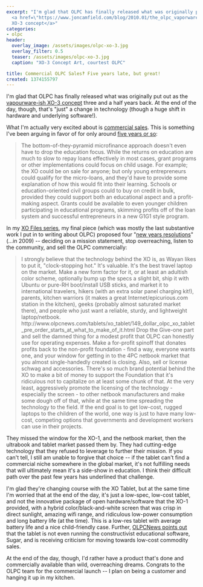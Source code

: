 ```yaml
---
excerpt: "I'm glad that OLPC has finally released what was originally put out as the
  <a href=\"https://www.joncamfield.com/blog/2010.01/the_olpc_vaporware_product.html\">vapourware-ish
  XO-3 concept</a>"
categories:
- olpc
header:
  overlay_image: /assets/images/olpc-xo-3.jpg
  overlay_filter: 0.5
  teaser: /assets/images/olpc-xo-3.jpg
  caption: "XO-3 Concept Art, courtest OLPC"

title: Commercial OLPC Sales‽ Five years late, but great!
created: 1374155797
---
```

I'm glad that OLPC has finally released what was originally put out as the <a href="http://www.joncamfield.com/blog/2010/01/the_olpc_vaporware_product.html">vapourware-ish XO-3 concept</a> three and a half years back.  At the end of the day, though, that's "just" a change in technology (though a huge shift in hardware and underlying software!).

What I'm actually very excited about is <a href="http://www.fastcodesign.com/1673029/on-sale-for-150-one-laptop-per-child-is-now-a-touchscreen-tablet?utm_source=feedburner&utm_medium=feed&utm_campaign=Feed%3A+fastcompany%2Fheadlines+%28Fast+Company%29#1" target="_blank">commercial sales</a>.  This is something I've been arguing in favor of for only around <a href="http://www.joncamfield.com/blog/2008/03/rethinking_the_olpc.html">five years or so</a>:

<blockquote>The bottom-of-they-pyramid microfinance approach doesn't even have to drop the education focus. While the returns on education are much to slow to repay loans effectively in most cases, grant programs or other implementations could focus on child usage. For example; the XO could be on sale for anyone; but only young entrepreneurs could qualify for the micro-loans, and they'd have to provide some explanation of how this would fit into their learning. Schools or education-oriented civil groups could to buy on credit in bulk, provided they could support both an educational aspect and a profit-making aspect. Grants could be available to even younger children participating in educational programs, skimming profits off of the loan system and successful entrepreneurs in a new G1G1 style program.</blockquote>

In my <a href="http://www.joncamfield.com/blog/2008/09/i_want_to_believe.html">XO Files series</a>, my final piece (which was mostly the last substantive work I put in to writing about OLPC) proposed four "<a href="http://www.joncamfield.com/blog/2009/01/the_xo_files_part_iv_new_years.html">new years resolutions</a>" (...in 2009) -- deciding on a mission statement,  stop overreaching, listen to the community, and sell the OLPC commercially:

<blockquote>I strongly believe that the technology behind the XO is, as Wayan likes to put it, "clock-stopping hot." It's valuable. It's the best travel laptop on the market. Make a new form factor for it, or at least an adultish color scheme, optionally bump up the specs a slight bit, ship it with Ubuntu or pure-RH boot/install USB sticks, and market it to international travelers, hikers (with an extra solar panel charging kit!), parents, kitchen warriors (it makes a great Internet/epicurious.com station in the kitchen), geeks (probably almost saturated market there), and people who just want a reliable, sturdy, and lightweight laptop/netbook.
http://www.olpcnews.com/tablets/xo_tablet/149_dollar_olpc_xo_tablet_pre_order_starts_at_what_to_make_of_it.html
Drop the Give-one part and sell the damned thing for a modest profit that OLPC can honestly use for operating expenses. Make a for-profit spinoff that donates profits back to the non-profit foundation - find a way, everyone wants one, and your window for getting in to the 4PC netbook market that you almost single-handedly created is closing. Also, sell or license schwag and accessories. There's so much brand potential behind the XO to make a bit of money to support the Foundation that it's ridiculous not to capitalize on at least some chunk of that. At the very least, aggressively promote the licensing of the technology - especially the screen - to other netbook manufacturers and make some dough off of that, while at the same time spreading the technology to the field. If the end goal is to get low-cost, rugged laptops to the children of the world, one way is just to have many low-cost, competing options that governments and development workers can use in their projects.</blockquote>

They missed the window for the XO-1, and the netbook market, then the ultrabook and tablet market passed them by.  They had cutting-edge technology that they refused to leverage to further their mission.  If you can't tell, I still am unable to forgive that choice -- if the tablet can't find a commercial niche somewhere in the global market, it's not fulfilling needs that will ultimately mean it's a side-show in education.  I think their difficult path over the past few years has underlined that challenge.

I'm glad they're changing course with the XO Tablet, but at the same time I'm worried that at the end of the day, it's just a low-spec, low-cost tablet, and not the innovative package of open hardware/software that the XO-1 provided, with a hybrid color/black-and-white screen that was crisp in direct sunlight, amazing wifi range, and ridiculous low-power consumption and long battery life (at the time).  This is a low-res tablet with average battery life and a nice child-friendly case.  Further, <a href="http://www.olpcnews.com/tablets/xo_tablet/149_dollar_olpc_xo_tablet_pre_order_starts_at_what_to_make_of_it.html">OLPCNews points out</a> that the tablet is not even running the constructivist educational software, Sugar, and is receiving criticism for moving towards low-cost commodity sales.

At the end of the day, though, I'd rather have a product that's done and commercially available than wild, overreaching dreams.  Congrats to the OLPC team for the commercial launch -- I plan on being a customer and hanging it up in my kitchen.
